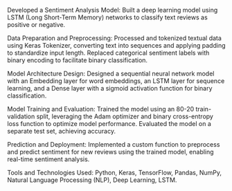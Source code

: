 
Developed a Sentiment Analysis Model:
Built a deep learning model using LSTM (Long Short-Term Memory) networks to classify text reviews as positive or negative.

Data Preparation and Preprocessing:
Processed and tokenized textual data using Keras Tokenizer, converting text into sequences and applying padding to standardize input length.
Replaced categorical sentiment labels with binary encoding to facilitate binary classification.

Model Architecture Design:
Designed a sequential neural network model with an Embedding layer for word embeddings, an LSTM layer for sequence learning, and a Dense layer with a sigmoid activation function for binary classification.

Model Training and Evaluation:
Trained the model using an 80-20 train-validation split, leveraging the Adam optimizer and binary cross-entropy loss function to optimize model performance.
Evaluated the model on a separate test set, achieving accuracy.

Prediction and Deployment:
Implemented a custom function to preprocess and predict sentiment for new reviews using the trained model, enabling real-time sentiment analysis.

Tools and Technologies Used:
Python, Keras, TensorFlow, Pandas, NumPy, Natural Language Processing (NLP), Deep Learning, LSTM.
